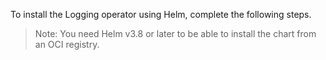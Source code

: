 To install the Logging operator using Helm, complete the following steps.

> Note: You need Helm v3.8 or later to be able to install the chart from an OCI registry.
